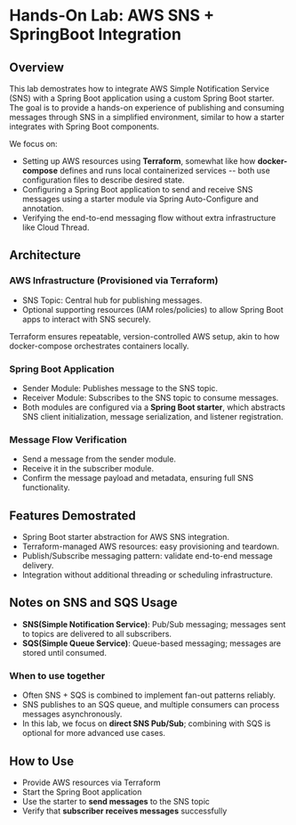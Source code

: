 # Hands-On Lab: AWS SNS + SpringBoot Integration 

## Overview 
This lab demostrates how to integrate AWS Simple Notification Service (SNS) with a Spring Boot application using a custom Spring Boot starter. The goal is to provide a hands-on experience of publishing and consuming messages through SNS in a simplified environment, similar to how a starter integrates with Spring Boot components. 

We focus on: 
- Setting up AWS resources using **Terraform**, somewhat like how **docker-compose** defines and runs local containerized services -- both use configuration files to describe desired state. 
- Configuring a Spring Boot application to send and receive SNS messages using a starter module via Spring Auto-Configure and annotation. 
- Verifying the end-to-end messaging flow without extra infrastructure like Cloud Thread. 

## Architecture
### AWS Infrastructure (Provisioned via Terraform)
- SNS Topic: Central hub for publishing messages. 
- Optional supporting resources (IAM roles/policies) to allow Spring Boot apps to interact with SNS securely. 

Terraform ensures repeatable, version-controlled AWS setup, akin to how docker-compose orchestrates containers locally. 

### Spring Boot Application 
- Sender Module: Publishes message to the SNS topic. 
- Receiver Module: Subscribes to the SNS topic to consume messages. 
- Both modules are configured via a **Spring Boot starter**, which abstracts SNS client initialization, message serialization, and listener registration. 

### Message Flow Verification 
- Send a message from the sender module.
- Receive it in the subscriber module.
- Confirm the message payload and metadata, ensuring full SNS functionality. 


## Features Demostrated 
- Spring Boot starter abstraction for AWS SNS integration.
- Terraform-managed AWS resources: easy provisioning and teardown. 
- Publish/Subscribe messaging pattern: validate end-to-end message delivery. 
- Integration without additional threading or scheduling infrastructure. 

## Notes on SNS and SQS Usage 
- **SNS(Simple Notification Service)**: Pub/Sub messaging; messages sent to topics are delivered to all subscribers. 
- **SQS(Simple Queue Service)**: Queue-based messaging; messages are stored until consumed.


### When to use together
- Often SNS + SQS is combined to implement fan-out patterns reliably. 
- SNS publishes to an SQS queue, and multiple consumers can process messages asynchronously.
- In this lab, we focus on **direct SNS Pub/Sub**; combining with SQS is optional for more advanced use cases. 

## How to Use 
- Provide AWS resources via Terraform
- Start the Spring Boot application
- Use the starter to **send messages** to the SNS topic
- Verify that **subscriber receives messages** successfully

